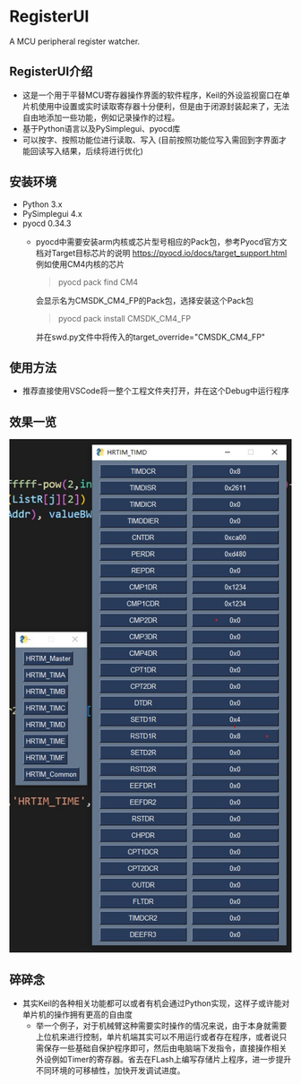 # RegisterUI
A MCU peripheral register watcher.

## RegisterUI介绍
- 这是一个用于平替MCU寄存器操作界面的软件程序，Keil的外设监视窗口在单片机使用中设置或实时读取寄存器十分便利，但是由于闭源封装起来了，无法自由地添加一些功能，例如记录操作的过程。
- 基于Python语言以及PySimplegui、pyocd库
- 可以按字、按照功能位进行读取、写入 (目前按照功能位写入需回到字界面才能回读写入结果，后续将进行优化) 

## 安装环境
- Python 3.x
- PySimplegui 4.x
- pyocd 0.34.3
    - pyocd中需要安装arm内核或芯片型号相应的Pack包，参考Pyocd官方文档对Target目标芯片的说明 <https://pyocd.io/docs/target_support.html><br>
        例如使用CM4内核的芯片
        > pyocd pack find CM4

        会显示名为CMSDK_CM4_FP的Pack包，选择安装这个Pack包
        > pyocd pack install CMSDK_CM4_FP

        并在swd.py文件中将传入的target_override="CMSDK_CM4_FP"
## 使用方法
- 推荐直接使用VSCode将一整个工程文件夹打开，并在这个Debug中运行程序

## 效果一览
![总窗口界面及外设界面]( /PeripheralWindow.jpg "TIMD in STMG4 HRTimer")

## 碎碎念
- 其实Keil的各种相关功能都可以或者有机会通过Python实现，这样子或许能对单片机的操作拥有更高的自由度
    - 举一个例子，对于机械臂这种需要实时操作的情况来说，由于本身就需要上位机来进行控制，单片机端其实可以不用运行或者存在程序，或者说只需保存一些基础自保护程序即可，然后由电脑端下发指令，直接操作相关外设例如Timer的寄存器。省去在FLash上编写存储片上程序，进一步提升不同环境的可移植性，加快开发调试进度。
